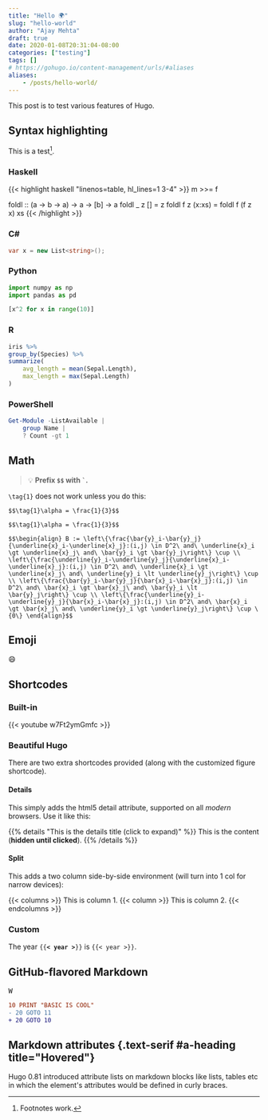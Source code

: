 ```yaml
---
title: "Hello 🌍"
slug: "hello-world"
author: "Ajay Mehta"
draft: true
date: 2020-01-08T20:31:04-08:00
categories: ["testing"]
tags: []
# https://gohugo.io/content-management/urls/#aliases
aliases:
    - /posts/hello-world/
---
```


This post is to test various features of Hugo.

<!--more-->

## Syntax highlighting

This is a test[^1].

### Haskell

<!-- <https://gohugo.io/content-management/syntax-highlighting/#highlight-shortcode> -->
{{< highlight haskell "linenos=table, hl_lines=1 3-4" >}}
m >>= f

foldl :: (a -> b -> a) -> a -> [b] -> a
foldl _ z [] = z
foldl f z (x:xs) = foldl f (f z x) xs
{{< /highlight >}}

### C\#

```csharp
var x = new List<string>();
```

### Python

```python {linenos=table, hl_lines=["1-2", 4]}
import numpy as np
import pandas as pd

[x^2 for x in range(10)]
```

### R

```r {linenos=table, hl_lines=[1, 3]}
iris %>%
group_by(Species) %>%
summarize(
    avg_length = mean(Sepal.Length),
    max_length = max(Sepal.Length)
)
```

### PowerShell

```powershell
Get-Module -ListAvailable |
    group Name |
    ? Count -gt 1
```

## Math

> :bulb: **Prefix `$$` with `` ` ``.**

`\tag{1}`  does not work unless you do this:

```text
$$\tag{1}\alpha = \frac{1}{3}$$
```

`$$\tag{1}\alpha = \frac{1}{3}$$`

`$$\begin{align}
B := \left\{\frac{\bar{y}_i-\bar{y}_j}{\underline{x}_i-\underline{x}_j}:(i,j) \in D^2\ and\ \underline{x}_i \gt \underline{x}_j\ and\ \bar{y}_i \gt \bar{y}_j\right\} \cup \\
\left\{\frac{\underline{y}_i-\underline{y}_j}{\underline{x}_i-\underline{x}_j}:(i,j) \in D^2\ and\ \underline{x}_i \gt \underline{x}_j\ and\ \underline{y}_i \lt \underline{y}_j\right\} \cup \\
\left\{\frac{\bar{y}_i-\bar{y}_j}{\bar{x}_i-\bar{x}_j}:(i,j) \in D^2\ and\ \bar{x}_i \gt \bar{x}_j\ and\ \bar{y}_i \lt \bar{y}_j\right\} \cup \\
\left\{\frac{\underline{y}_i-\underline{y}_j}{\bar{x}_i-\bar{x}_j}:(i,j) \in D^2\ and\ \bar{x}_i \gt \bar{x}_j\ and\ \underline{y}_i \gt \underline{y}_j\right\} \cup \{0\}
\end{align}$$`

## Emoji

:smile:

## Shortcodes

### Built-in

{{< youtube w7Ft2ymGmfc >}}

### Beautiful Hugo

There are two extra shortcodes provided (along with the customized figure shortcode).

#### Details

This simply adds the html5 detail attribute, supported on all *modern* browsers. Use it like this:

{{% details "This is the details title (click to expand)" %}}
This is the content (**hidden until clicked**).
{{% /details %}}

#### Split

This adds a two column side-by-side environment (will turn into 1 col for narrow devices):

{{< columns >}}
This is column 1.
{{< column >}}
This is column 2.
{{< endcolumns >}}

### Custom

The year `{{`**`< year >`**`}}` is `{{< year >}}`.

## GitHub-flavored Markdown

<kbd>W</kbd>

```diff
10 PRINT "BASIC IS COOL"
- 20 GOTO 11
+ 20 GOTO 10
```

[^1]: Footnotes work.

## Markdown attributes {.text-serif #a-heading title="Hovered"}

Hugo 0.81 introduced attribute lists on markdown blocks like lists, tables etc in which the element's attributes would be defined in curly braces.
